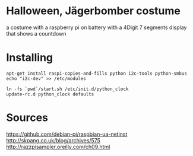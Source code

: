 # Halloween, Jägerbomber costume

a costume with a raspberry pi on battery with a 4Digit 7 segments display that shows a countdown

# Installing

	apt-get install raspi-copies-and-fills python i2c-tools python-smbus 
	echo "i2c-dev" >> /etc/modules
	
	ln -fs `pwd`/start.sh /etc/init.d/python_clock
	update-rc.d python_clock defaults
	
# Sources

https://github.com/debian-pi/raspbian-ua-netinst
http://skpang.co.uk/blog/archives/575
http://razzpisampler.oreilly.com/ch09.html